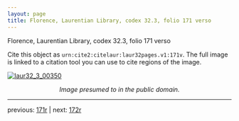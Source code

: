 ```yaml
---
layout: page
title: Florence, Laurentian Library, codex 32.3, folio 171 verso
---
```


Florence, Laurentian Library, codex 32.3, folio 171 verso

Cite this object as `urn:cite2:citelaur:laur32pages.v1:171v`.  The full image is linked to a citation tool you can use to cite regions of the image.

[![laur32_3_00350](http://www.homermultitext.org/iipsrv?IIIF=/project/homer/pyramidal/deepzoom/citelaur/laur32imgs/v1/laur32_3_00350.tif/full/800,/0/default.jpg)](http://www.homermultitext.org/ict2/?urn=urn:cite2:citelaur:laur32imgs.v1:laur32_3_00350) 

<p style="text-align: center; font-style: italic;">Image presumed to in the public domain.</p>

---

previous: [171r](../171r/) | next: [172r](../172r/)